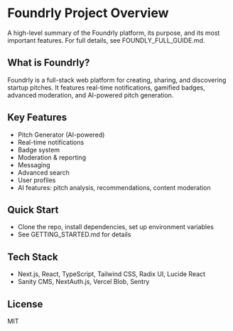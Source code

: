 # Foundrly Project Overview

A high-level summary of the Foundrly platform, its purpose, and its most important features. For full details, see FOUNDLY_FULL_GUIDE.md.

## What is Foundrly?
Foundrly is a full-stack web platform for creating, sharing, and discovering startup pitches. It features real-time notifications, gamified badges, advanced moderation, and AI-powered pitch generation.

## Key Features
- Pitch Generator (AI-powered)
- Real-time notifications
- Badge system
- Moderation & reporting
- Messaging
- Advanced search
- User profiles
- AI features: pitch analysis, recommendations, content moderation

## Quick Start
- Clone the repo, install dependencies, set up environment variables
- See GETTING_STARTED.md for details

## Tech Stack
- Next.js, React, TypeScript, Tailwind CSS, Radix UI, Lucide React
- Sanity CMS, NextAuth.js, Vercel Blob, Sentry

## License
MIT
